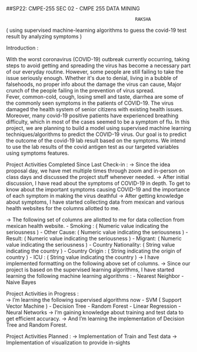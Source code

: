 ##SP22: CMPE-255 SEC 02 - CMPE 255 DATA MINING

                                                     RAKSHA

( using supervised machine-learning algorithms to guess the covid-19 test result by analyzing
symptoms )


Introduction :					

With the worst coronavirus (COVID-19) outbreak currently occurring, taking steps to avoid getting and spreading the virus has become a necessary part of our everyday routine. However, some people are still failing to take the issue seriously enough. Whether it's due to denial, living in a bubble of falsehoods, no proper info about the damage the virus can cause, Major crunch of the people failing in the prevention of virus spread.					
Fever, common-cold, cough, losing smell and taste, diarrhea are some of the commonly seen symptoms in the patients of COVID-19. The virus damaged the health system of senior citizens with existing health issues. Moreover, many covid-19 positive patients have experienced breathing difficulty, which in most of the cases seemed to be a symptom of flu.
In this project, we are planning to build a model using supervised machine learning techniques/algorithms to predict the COVID-19 virus. Our goal is to predict the outcome of the covid-19 lab result based on the symptoms. We intend to use the lab results of the covid antigen test as our targeted variables using symptoms features.

Project Activities Completed Since Last Check-in :
-> Since the idea proposal day, we have met multiple times through zoom and in-person on class days and discussed the project stuff whenever needed.
-> After initial discussion, I have read about the symptoms of COVID-19 in depth. To get to know about the important symptoms causing COVID-19 and the importance of each symptom in making the virus deathful
-> After getting knowledge about symptoms, I have started collecting data from mexican and various health websites for the columns allotted to me.  

-> The following set of columns are allotted to me for data collection from mexican  health 
     website. 
      - Smoking : ( Numeric value indicating the seriousness )
      - Other Cause: ( Numeric value indicating the seriousness )
      - Result: ( Numeric value indicating the seriousness )
      - Migrant:  ( Numeric value indicating the seriousness )
      - Country Nationality: ( String  value indicating the country )
      - Country Origin : ( String indicating the origin of country )
      - ICU :  ( String  value indicating the country )
-> I have implemented formatting on the following above set of columns.
-> Since our project is based on the supervised learning algorithms, I have started learning the following machine learning algorithms : 
     - Nearest Neighbor
     - Naive Bayes

Project Activities in Progress :  
-> I’m learning the following  supervised algorithms now 
     - SVM ( Support Vector Machine )
     - Decision Tree
     - Random Forest
     - Linear Regression
     - Neural Networks
-> I’m gaining knowledge about training and test data to get efficient accuracy.
-> And I’m learning the implementation of Decision Tree and Random Forest. 

Project Activities Planned :
-> Implementation of Train and Test data
-> Implementation of visualization to provide in-sights
